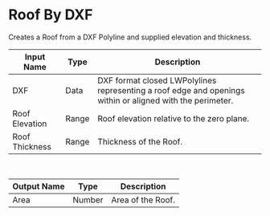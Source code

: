 

# Roof By DXF

Creates a Roof from a DXF Polyline and supplied elevation and thickness.

|Input Name|Type|Description|
|---|---|---|
|DXF|Data|DXF format closed LWPolylines representing a roof edge and openings within or aligned with the perimeter.|
|Roof Elevation|Range|Roof elevation relative to the zero plane.|
|Roof Thickness|Range|Thickness of the Roof.|


<br>

|Output Name|Type|Description|
|---|---|---|
|Area|Number|Area of the Roof.|

